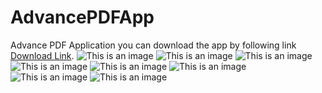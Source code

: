 # AdvancePDFApp
Advance PDF Application
you can download the app by following link 
[Download Link](https://github.com/DevRishabhSrivastava/AdvancePDFApp/raw/master/app/build/outputs/apk/debug/app-debug.apk).
![This is an image](https://github.com/DevRishabhSrivastava/AdvancePDFApp/blob/master/app/src/main/res/drawable/screenshot_one.png)
![This is an image](https://github.com/DevRishabhSrivastava/AdvancePDFApp/blob/master/app/src/main/res/drawable/screenshot_two.png)
![This is an image](https://github.com/DevRishabhSrivastava/AdvancePDFApp/blob/master/app/src/main/res/drawable/screenshot_three.png)
![This is an image](https://github.com/DevRishabhSrivastava/AdvancePDFApp/blob/master/app/src/main/res/drawable/screenshot_four.png)
![This is an image](https://github.com/DevRishabhSrivastava/AdvancePDFApp/blob/master/app/src/main/res/drawable/screenshot_five.png)
![This is an image](https://github.com/DevRishabhSrivastava/AdvancePDFApp/blob/master/app/src/main/res/drawable/screenshot_six.png)
![This is an image](https://github.com/DevRishabhSrivastava/AdvancePDFApp/blob/master/app/src/main/res/drawable/screenshot_seven.png)
![This is an image](https://github.com/DevRishabhSrivastava/AdvancePDFApp/blob/master/app/src/main/res/drawable/screenshot_eight.png)
